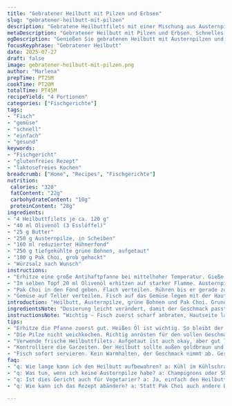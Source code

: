 ```yaml
---
title: "Gebratener Heilbutt mit Pilzen und Erbsen"
slug: "gebratener-heilbutt-mit-pilzen"
description: "Gebratene Heilbuttfilets mit einer Mischung aus Austernpilzen und jungen Erbsen. Fein abgeschmeckt mit Nussbutter und ergänzt durch frischen Pak Choi. Das Gericht ist glutenfrei, laktosefrei, eifrei und ohne Nüsse. Die Zubereitung erfolgt schnell in einer Pfanne, mit einem kurzen Schmorvorgang im Hühnerfond. Die Menge der Zutaten variiert leicht für eine intensivere Geschmackskomposition. Der Pak Choi ersetzt den Tatsoi, und grüne Bohnen vertauschen die kleinen Erbsen für eine knackigere Textur."
metaDescription: "Gebratener Heilbutt mit Pilzen und Erbsen. Schnelles und einfaches Rezept, gesund und lecker für jeden Anlass."
ogDescription: "Genießen Sie gebratenen Heilbutt mit Austernpilzen und Pak Choi. Ideal für leichte Mahlzeiten, schnell zubereitet."
focusKeyphrase: "Gebratener Heilbutt"
date: 2025-07-27
draft: false
image: gebratener-heilbutt-mit-pilzen.png
author: "Marlena"
prepTime: PT25M
cookTime: PT20M
totalTime: PT45M
recipeYield: "4 Portionen"
categories: ["Fischgerichte"]
tags:
- "Fisch"
- "gemüse"
- "schnell"
- "einfach"
- "gesund"
keywords:
- "Fischgericht"
- "glutenfreies Rezept"
- "laktosefreies Kochen"
breadcrumb: ["Home", "Recipes", "Fischgerichte"]
nutrition: 
 calories: "320"
 fatContent: "22g"
 carbohydrateContent: "10g"
 proteinContent: "28g"
ingredients:
- "4 Heilbuttfilets je ca. 120 g"
- "40 ml Olivenöl (3 Esslöffel)"
- "25 g Butter"
- "250 g Austernpilze, in Scheiben"
- "160 ml reduzierter Hühnerfond"
- "250 g tiefgekühlte grüne Bohnen, aufgetaut"
- "180 g Pak Choi, grob gehackt"
- "Würzsalz nach Wunsch"
instructions:
- "Erhitze eine große Antihaftpfanne bei mittelhoher Temperatur. Gieße 20 ml Olivenöl hinein. Leg die Heilbuttfilets mit der Hautseite nach unten hinein. 5 Minuten anbraten. Würzen mit Salz und Pfeffer. Butter hinzufügen. Erhitzen bis sie leicht braun wird. Heilbutt aus der Pfanne nehmen, mit der Hautseite nach oben auf einem Teller beiseite legen. Mit brauner Butter beträufeln. Pfanne reinigen."
- "Im selben Topf 20 ml Olivenöl erhitzen auf starker Flamme. Austernpilze anbraten, bis sie goldbraun sind. Würzen. Hühnerfond, Bohnen und die Heilbuttfilets (Hautseite nach oben) dazugeben. Die braune Butter ebenfalls zurück in die Pfanne. Kurz aufkochen. 1-3 Minuten leise köcheln lassen bis der Fisch gar ist. Fisch herausnehmen."
- "Pak Choi in den Fond geben. Flach verteilen. Rühren bis er gerade zusammenfällt. Abschmecken, bei Bedarf salzen oder pfeffern."
- "Gemüse auf Teller verteilen. Fisch auf das Gemüse legen mit der Hautseite nach oben. Nach Belieben mit etwas Würzsalz bestreuen. Sofort servieren."
introduction: "Heilbutt, Austernpilze, grüne Bohnen und Pak Choi. Grundsätzlich wenig Zutaten, dennoch voller Geschmack. Butter nussig, Öl für Bratqualität. Gemüse frisch und knackig, Fisch gut gegart. Einfach, aber genau so. Keine Schnörkel, keine schwere Soße. Nur Aroma und Biss. Variation zu einem französisch inspirierten Gericht, aber praktisch und schnell. Für den Mittags- oder Abendtisch. Wenig Vorbereitung, schneller Genuss, kein Aufwand bei Würzung oder Deko. Schlichte Eleganz auf dem Teller, vermittelt durch die Kombination der Zutaten und Technik. Minimalistisch und bodenständig."
ingredientsNote: "Dosierung leicht verändert, damit der Geschmack passt. Kleineres Fischfilet, mehr Butter, mehr Öl. Gemüse ersetzt, weil verfügbarer, etwas knackiger. Hühnerfond nicht zu viel, um das Gemüse nicht zu ertränken. Die Pilze länger anbraten, damit Röstaromen besser. Ein bisschen mehr Pilze als Original, weil es passt zu Fisch. Salzen je nach Brühe, lieber zurückhaltend. Pak Choi statt Tatsoi, knallt besser, ist gröber, mehr Biss. Kein Gewürzsalz, kein Pfeffer extra, nur Basis."
instructionsNote: "Wichtig – Fisch zuerst scharf anbraten, Hautseite lange genug. Butter dann aufbraunen, schnell rausnehmen. Pfanne reinigen, weil sonst Bitterstoffe. Pilze hart anbraten, nicht weich kochen. Fond sofort einfüllen, damit keine Röstaromen verloren gehen. Fisch wieder rein, kurz ziehen lassen. Pak Choi wirklich zum Schluss, nur ganz kurz, gerade zusammenfallen. Abschmecken bagatellisieren, wenig Salz reicht. Sofort servieren, nicht stehenlassen. Keine Garzeiten überschreiten, damit keine matschige Filets. Bei Bedarf Pfanne vorher gut erhitzen."
tips:
- "Erhitze die Pfanne zuerst gut. Heißes Öl ist wichtig. So bleibt der Fisch nicht kleben. Öl und Butter getrennt nutzen. Öl für das Braten, Butter für den Geschmack. Und nicht zu viel Butter bräunen, sonst wird sie bitter. Der Heilbutt braucht etwas Zeit. Scharf anbraten, dann herausnehmen."
- "Die Pilze nicht weichkochen. Richtig anrösten für den vollen Geschmack und Röstaroma. Schnelles Arbeiten ist angesagt. Fond nicht zu früh hinzufügen, sonst verlieren die Pilze ihre Textur. Immer wieder rühren, damit nichts anbrennt. Pak Choi ganz am Ende in die Pfanne. Nur kurz, nicht matschig werden lassen."
- "Verwende frische Heilbuttfilets. Aufgetaut ist auch okay, aber gut lassen sie mehr Saft. Dick geschnitten erleichtert das Braten. Die austernpilze robust, nehmen das Aroma der Butter gut an. Die grünen Bohnen bringen zusätzlichen Crunch. Denk an die Würze, aber nicht übertreiben. Fond ist oft schon salzig."
- "Kontrolliere die Garzeiten. Der Heilbutt sollte außen goldbraun und innen zart sein. Überkochen kann ihn trocken machen. Der Pak Choi ist blitzschnell bereit. Richtig viel Aroma in der Kombination. Olivenöl erhöht für besseres Braten. Das Gemüse muss frisch und knackig bleiben. Einfache Zubereitung, viel frischer Geschmack."
- "Fisch sofort servieren. Kein Warmhalten, der Geschmack nimmt ab. Gericht anrichten, Gemüse als Basis. Heilbutt drauflegen, ein wenig Würzsalz für das Aroma. Ein schöner Kontrast zur Schlichtheit des Gerichts. Die klare Struktur bringt die Zutaten zum Leuchten. Wichtig, das Timing muss stimmen."
faq:
- "q: Wie lange kann ich den Heilbutt aufbewahren? a: Kühl im Kühlschrank bis 2 Tage. Nicht nach dem ersten Kochen lagern. Wenn aufgetaut, möglichst schnell verarbeiten. Einfrieren geht auch aber Geschmack leidet."
- "q: Was tun, wenn ich keine Austernpilze habe? a: Champignons oder Shiitake sind Alternativen. Geschmack kann variieren, aber trotzdem gut. Pilze nicht zu lange braten, sonst matschig. Immer die Textur beachten."
- "q: Ist dies Gericht auch für Vegetarier? a: Ja, einfach den Heilbutt weglassen. Gemüsefond statt Hühnerfond nutzen. Mehr Gemüse dazu, ganz nach Geschmack. Abwechslungsreiche Kombination ist möglich."
- "q: Wie kann ich das Rezept abändern? a: Statt Pak Choi auch andere Blätter verwenden. Spinat oder Mangold geht. Olivenöl kann ersetzt werden. Butter und Öle mischen für Geschmack. Die Würze kann angepasst werden."

---
```

